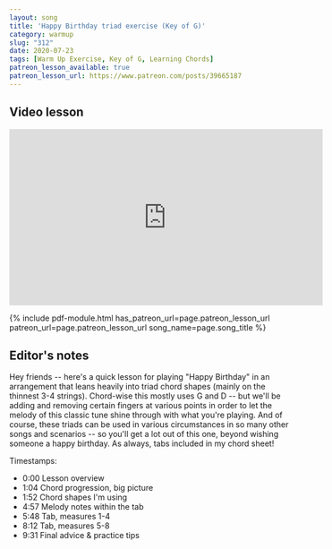 ```yaml
---
layout: song
title: 'Happy Birthday triad exercise (Key of G)'
category: warmup
slug: "312"
date: 2020-07-23
tags: [Warm Up Exercise, Key of G, Learning Chords]
patreon_lesson_available: true
patreon_lesson_url: https://www.patreon.com/posts/39665187
---
```


## Video lesson

<iframe width="560" height="315" src="https://www.youtube.com/embed/fJsqUe4ZIXA" frameborder="0" allow="accelerometer; autoplay; encrypted-media; gyroscope; picture-in-picture" allowfullscreen></iframe>

{% include pdf-module.html has_patreon_url=page.patreon_lesson_url patreon_url=page.patreon_lesson_url song_name=page.song_title %}

## Editor's notes

Hey friends -- here's a quick lesson for playing "Happy Birthday" in an arrangement that leans heavily into triad chord shapes (mainly on the thinnest 3-4 strings). Chord-wise this mostly uses G and D -- but we'll be adding and removing certain fingers at various points in order to let the melody of this classic tune shine through with what you're playing. And of course, these triads can be used in various circumstances in so many other songs and scenarios -- so you'll get a lot out of this one, beyond wishing someone a happy birthday. As always, tabs included in my chord sheet!

Timestamps:

- 0:00 Lesson overview
- 1:04 Chord progression, big picture
- 1:52 Chord shapes I'm using
- 4:57 Melody notes within the tab
- 5:48 Tab, measures 1-4
- 8:12 Tab, measures 5-8
- 9:31 Final advice & practice tips

